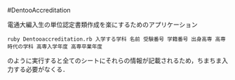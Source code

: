 #DentooAccreditation

電通大編入生の単位認定書類作成を楽にするためのアプリケーション

```
ruby Dentooaccreditation.rb 入学する学科 名前 受験番号 学籍番号 出身高専 高専時代の学科 高専入学年度 高専卒業年度
```

のように実行すると全てのシートにそれらの情報が記載されるため，ちまちま入力する必要がなくる．
